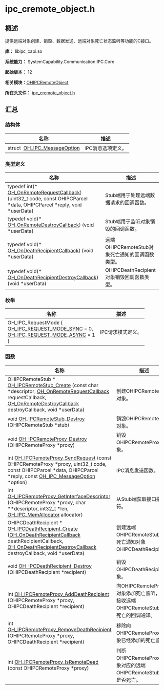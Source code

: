 # ipc_cremote_object.h


## 概述

提供远端对象创建、销毁、数据发送、远端对象死亡状态监听等功能的C接口。

**库：** libipc_capi.so

**系统能力：** SystemCapability.Communication.IPC.Core

**起始版本：** 12

**相关模块：**[OHIPCRemoteObject](_o_h_i_p_c_remote_object.md)

**所在头文件：** [ipc_cremote_object.h](ipc__cremote__object_8h.md)

## 汇总


### 结构体

| 名称 | 描述 | 
| -------- | -------- |
| struct&nbsp;&nbsp;[OH_IPC_MessageOption](_o_h___i_p_c___message_option.md) | IPC消息选项定义。 | 


### 类型定义

| 名称 | 描述 | 
| -------- | -------- |
| typedef int(\* [OH_OnRemoteRequestCallback](_o_h_i_p_c_remote_object.md#oh_onremoterequestcallback)) (uint32_t code, const OHIPCParcel \*data, OHIPCParcel \*reply, void \*userData) | Stub端用于处理远端数据请求的回调函数。 | 
| typedef void(\* [OH_OnRemoteDestroyCallback](_o_h_i_p_c_remote_object.md#oh_onremotedestroycallback)) (void \*userData) | Stub端用于监听对象销毁的回调函数。 | 
| typedef void(\* [OH_OnDeathRecipientCallback](_o_h_i_p_c_remote_object.md#oh_ondeathrecipientcallback)) (void \*userData) | 远端OHIPCRemoteStub对象死亡通知的回调函数类型。 | 
| typedef void(\* [OH_OnDeathRecipientDestroyCallback](_o_h_i_p_c_remote_object.md#oh_ondeathrecipientdestroycallback)) (void \*userData) | OHIPCDeathRecipient对象销毁回调函数类型。 | 


### 枚举

| 名称 | 描述 | 
| -------- | -------- |
| OH_IPC_RequestMode {<br/>[OH_IPC_REQUEST_MODE_SYNC](_o_h_i_p_c_remote_object.md) = 0,<br/>[OH_IPC_REQUEST_MODE_ASYNC](_o_h_i_p_c_remote_object.md) = 1<br/>} | IPC请求模式定义。 | 


### 函数

| 名称 | 描述 | 
| -------- | -------- |
| OHIPCRemoteStub \* [OH_IPCRemoteStub_Create](_o_h_i_p_c_remote_object.md#oh_ipcremotestub_create) (const char \*descriptor, [OH_OnRemoteRequestCallback](_o_h_i_p_c_remote_object.md#oh_onremoterequestcallback) requestCallback, [OH_OnRemoteDestroyCallback](_o_h_i_p_c_remote_object.md#oh_onremotedestroycallback) destroyCallback, void \*userData) | 创建OHIPCRemoteStub对象。 | 
| void [OH_IPCRemoteStub_Destroy](_o_h_i_p_c_remote_object.md#oh_ipcremotestub_destroy) (OHIPCRemoteStub \*stub) | 销毁OHIPCRemoteStub对象。 | 
| void [OH_IPCRemoteProxy_Destroy](_o_h_i_p_c_remote_object.md#oh_ipcremoteproxy_destroy) (OHIPCRemoteProxy \*proxy) | 销毁OHIPCRemoteProxy对象。 | 
| int [OH_IPCRemoteProxy_SendRequest](_o_h_i_p_c_remote_object.md#oh_ipcremoteproxy_sendrequest) (const OHIPCRemoteProxy \*proxy, uint32_t code, const OHIPCParcel \*data, OHIPCParcel \*reply, const [OH_IPC_MessageOption](_o_h___i_p_c___message_option.md) \*option) | IPC消息发送函数。 | 
| int [OH_IPCRemoteProxy_GetInterfaceDescriptor](_o_h_i_p_c_remote_object.md#oh_ipcremoteproxy_getinterfacedescriptor) (OHIPCRemoteProxy \*proxy, char \*\*descriptor, int32_t \*len, [OH_IPC_MemAllocator](_o_h_i_p_c_parcel.md#oh_ipc_memallocator) allocator) | 从Stub端获取接口描述符。 | 
| OHIPCDeathRecipient \* [OH_IPCDeathRecipient_Create](_o_h_i_p_c_remote_object.md#oh_ipcdeathrecipient_create) ([OH_OnDeathRecipientCallback](_o_h_i_p_c_remote_object.md#oh_ondeathrecipientcallback) deathRecipientCallback, [OH_OnDeathRecipientDestroyCallback](_o_h_i_p_c_remote_object.md#oh_ondeathrecipientdestroycallback) destroyCallback, void \*userData) | 创建远端OHIPCRemoteStub对象死亡通知对象OHIPCDeathRecipient。 | 
| void [OH_IPCDeathRecipient_Destroy](_o_h_i_p_c_remote_object.md#oh_ipcdeathrecipient_destroy) (OHIPCDeathRecipient \*recipient) | 销毁OHIPCDeathRecipient对象。 | 
| int [OH_IPCRemoteProxy_AddDeathRecipient](_o_h_i_p_c_remote_object.md#oh_ipcremoteproxy_adddeathrecipient) (OHIPCRemoteProxy \*proxy, OHIPCDeathRecipient \*recipient) | 向OHIPCRemoteProxy对象添加死亡监听，用于接收远端OHIPCRemoteStub对象死亡的回调通知。 | 
| int [OH_IPCRemoteProxy_RemoveDeathRecipient](_o_h_i_p_c_remote_object.md#oh_ipcremoteproxy_removedeathrecipient) (OHIPCRemoteProxy \*proxy, OHIPCDeathRecipient \*recipient) | 移除向OHIPCRemoteProxy对象已经添加的死亡监听。 | 
| int [OH_IPCRemoteProxy_IsRemoteDead](_o_h_i_p_c_remote_object.md#oh_ipcremoteproxy_isremotedead) (const OHIPCRemoteProxy \*proxy) | 判断OHIPCRemoteProxy对象对应的远端OHIPCRemoteStub对象是否死亡。 | 
